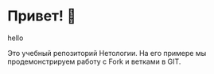 # Привет! 👋
hello

Это учебный репозиторий Нетологии. На его примере мы продемонстрируем работу с Fork и ветками в GIT. 